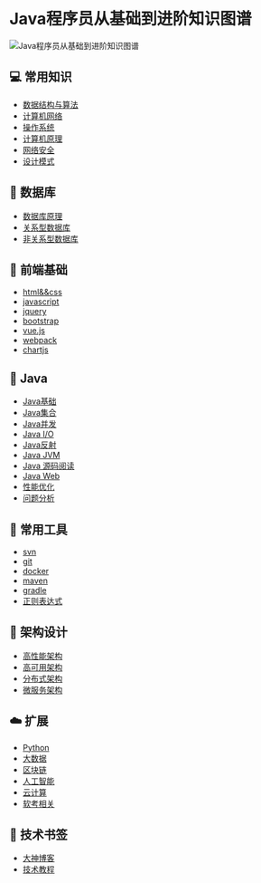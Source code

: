 &nbsp;&nbsp;

# Java程序员从基础到进阶知识图谱
![Java程序员从基础到进阶知识图谱](http://coderzcr.gitee.io/sensor-java-picture/pictures/Java程序员从基础到进阶知识图谱.png)

## 💻 常用知识
- [数据结构与算法]()
- [计算机网络]()
- [操作系统]()
- [计算机原理](article/basic/principlesOfComputer.md)
- [网络安全]()
- [设计模式]()

## 💾 数据库
- [数据库原理]()
- [关系型数据库]()
- [非关系型数据库]()

## 🎦 前端基础

- [html&&css](article/front/htmlandcss.md)
- [javascript](article/front/javascript.md)
- [jquery](article/front/jquery.md)
- [bootstrap](article/front/bootstrap.md)
- [vue.js](article/front/vue.js.md)
- [webpack](article/front/webpack.md)
- [chartjs](article/front/chartjs.md)

## 🎨 Java
- [Java基础]()
- [Java集合]()
- [Java并发]()
- [Java I/O]()
- [Java反射]()
- [Java JVM]()
- [Java 源码阅读]()
- [Java Web]()
- [性能优化]()
- [问题分析]()

## 💼 常用工具
- [svn]()
- [git]()
- [docker]()
- [maven]()
- [gradle]()
- [正则表达式]()

## 📖 架构设计
- [高性能架构]()
- [高可用架构]()
- [分布式架构]()
- [微服务架构]()

## ☁️ 扩展
- [Python]()
- [大数据]()
- [区块链]()
- [人工智能]()
- [云计算]()
- [软考相关]()

## 📙 技术书签
- [大神博客](article/bookmark/大神博客.md)
- [技术教程](article/bookmark/技术教程.md)